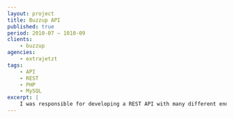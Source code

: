 ```yaml
---
layout: project
title: Buzzup API
published: true
period: 2010-07 – 1010-09
clients:
    - buzzup
agencies:
    - extrajetzt
tags:
    - API
    - REST
    - PHP
    - MySQL
excerpt: | 
    I was responsible for developing a REST API with many different endpoints which was consumed by a game written in flash. The API was written in PHP and the data was stored in MySQL.
---
```

